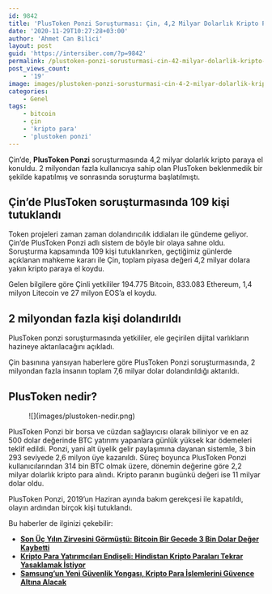 ```yaml
---
id: 9842
title: 'PlusToken Ponzi Soruşturması: Çin, 4,2 Milyar Dolarlık Kripto Paraya El Koydu'
date: '2020-11-29T10:27:28+03:00'
author: 'Ahmet Can Bilici'
layout: post
guid: 'https://intersiber.com/?p=9842'
permalink: /plustoken-ponzi-sorusturmasi-cin-42-milyar-dolarlik-kripto-paraya-el-koydu/
post_views_count:
    - '19'
image: images/plustoken-ponzi-sorusturmasi-cin-4-2-milyar-dolarlik-kripto-paraya-el-koydu.jpg
categories:
    - Genel
tags:
    - bitcoin
    - çin
    - 'kripto para'
    - 'plustoken ponzi'
---
```


Çin’de, **PlusToken Ponzi** soruşturmasında 4,2 milyar dolarlık kripto paraya el konuldu. 2 milyondan fazla kullanıcıya sahip olan PlusToken beklenmedik bir şekilde kapatılmış ve sonrasında soruşturma başlatılmıştı.

## Çin’de PlusToken soruşturmasında 109 kişi tutuklandı

Token projeleri zaman zaman dolandırıcılık iddiaları ile gündeme geliyor. Çin’de PlusToken Ponzi adlı sistem de böyle bir olaya sahne oldu. Soruşturma kapsamında 109 kişi tutuklanırken, geçtiğimiz günlerde açıklanan mahkeme kararı ile Çin, toplam piyasa değeri 4,2 milyar dolara yakın kripto paraya el koydu.

Gelen bilgilere göre Çinli yetkililer 194.775 Bitcoin, 833.083 Ethereum, 1,4 milyon Litecoin ve 27 milyon EOS’a el koydu.

## 2 milyondan fazla kişi dolandırıldı

PlusToken ponzi soruşturmasında yetkililer, ele geçirilen dijital varlıkların hazineye aktarılacağını açıkladı.

Çin basınına yansıyan haberlere göre PlusToken Ponzi soruşturmasında, 2 milyondan fazla insanın toplam 7,6 milyar dolar dolandırıldığı aktarıldı.

## PlusToken nedir?

<figure class="wp-block-image size-large">![](images/plustoken-nedir.png)</figure>PlusToken Ponzi bir borsa ve cüzdan sağlayıcısı olarak biliniyor ve en az 500 dolar değerinde BTC yatırımı yapanlara günlük yüksek kar ödemeleri teklif edildi. Ponzi, yani alt üyelik gelir paylaşımına dayanan sistemle, 3 bin 293 seviyede 2,6 milyon üye kazanıldı. Süreç boyunca PlusToken Ponzi kullanıcılarından 314 bin BTC olmak üzere, dönemin değerine göre 2,2 milyar dolarlık kripto para alındı. Kripto paranın bugünkü değeri ise 11 milyar dolar oldu.

PlusToken Ponzi, 2019’un Haziran ayında bakım gerekçesi ile kapatıldı, olayın ardından birçok kişi tutuklandı.

Bu haberler de ilginizi çekebilir:

- **[Son Üç Yılın Zirvesini Görmüştü: Bitcoin Bir Gecede 3 Bin Dolar Değer Kaybetti](https://intersiber.com/son-uc-yilin-zirvesini-gormustu-bitcoin-bir-gecede-3-bin-dolar-deger-kaybetti/)**
- **[Kripto Para Yatırımcıları Endişeli: Hindistan Kripto Paraları Tekrar Yasaklamak İstiyor](https://intersiber.com/kripto-para-yatirimcilari-endiseli-hindistan-kripto-paralari-tekrar-yasaklamak-istiyor/)**
- **[Samsung’un Yeni Güvenlik Yongası, Kripto Para İşlemlerini Güvence Altına Alacak](https://intersiber.com/samsungun-yeni-guvenlik-yongasi-kripto-para-islemlerini-guvence-altina-alacak/)**